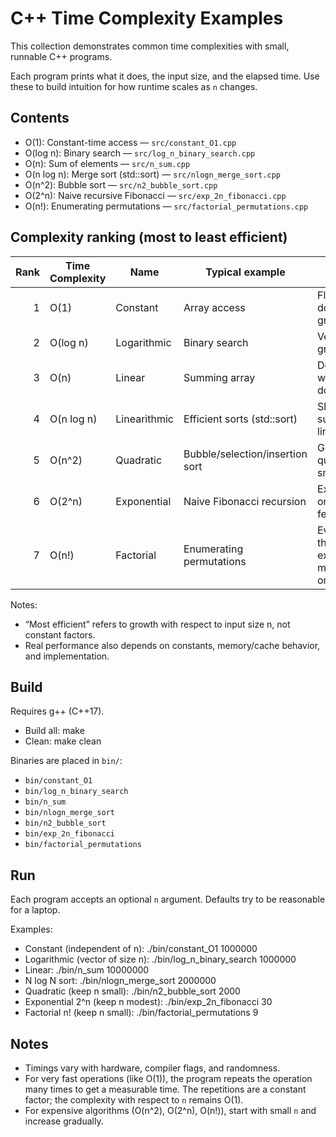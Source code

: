 # C++ Time Complexity Examples

This collection demonstrates common time complexities with small, runnable C++ programs.

Each program prints what it does, the input size, and the elapsed time. Use these to build intuition for how runtime scales as `n` changes.

## Contents
- O(1): Constant-time access — `src/constant_O1.cpp`
- O(log n): Binary search — `src/log_n_binary_search.cpp`
- O(n): Sum of elements — `src/n_sum.cpp`
- O(n log n): Merge sort (std::sort) — `src/nlogn_merge_sort.cpp`
- O(n^2): Bubble sort — `src/n2_bubble_sort.cpp`
- O(2^n): Naive recursive Fibonacci — `src/exp_2n_fibonacci.cpp`
- O(n!): Enumerating permutations — `src/factorial_permutations.cpp`

## Complexity ranking (most to least efficient)

| Rank | Time Complexity | Name            | Typical example                 | Growth intuition                                 |
|-----:|------------------|-----------------|---------------------------------|--------------------------------------------------|
|    1 | O(1)             | Constant        | Array access                    | Flat; doesn’t grow with n                        |
|    2 | O(log n)         | Logarithmic     | Binary search                   | Very slow growth                                 |
|    3 | O(n)             | Linear          | Summing array                   | Doubles when n doubles                           |
|    4 | O(n log n)       | Linearithmic    | Efficient sorts (std::sort)     | Slightly super-linear                            |
|    5 | O(n^2)           | Quadratic       | Bubble/selection/insertion sort | Grows quickly; small n only                      |
|    6 | O(2^n)           | Exponential     | Naive Fibonacci recursion       | Explodes; only tiny n feasible                   |
|    7 | O(n!)            | Factorial       | Enumerating permutations        | Even worse than exponential; minuscule n only    |

Notes:
- “Most efficient” refers to growth with respect to input size n, not constant factors.
- Real performance also depends on constants, memory/cache behavior, and implementation.

## Build
Requires g++ (C++17).

- Build all:
  make
- Clean:
  make clean

Binaries are placed in `bin/`:

- `bin/constant_O1`
- `bin/log_n_binary_search`
- `bin/n_sum`
- `bin/nlogn_merge_sort`
- `bin/n2_bubble_sort`
- `bin/exp_2n_fibonacci`
- `bin/factorial_permutations`

## Run
Each program accepts an optional `n` argument. Defaults try to be reasonable for a laptop.

Examples:

- Constant (independent of n):
  ./bin/constant_O1 1000000
- Logarithmic (vector of size n):
  ./bin/log_n_binary_search 1000000
- Linear:
  ./bin/n_sum 10000000
- N log N sort:
  ./bin/nlogn_merge_sort 2000000
- Quadratic (keep n small):
  ./bin/n2_bubble_sort 2000
- Exponential 2^n (keep n modest):
  ./bin/exp_2n_fibonacci 30
- Factorial n! (keep n small):
  ./bin/factorial_permutations 9

## Notes
- Timings vary with hardware, compiler flags, and randomness.
- For very fast operations (like O(1)), the program repeats the operation many times to get a measurable time. The repetitions are a constant factor; the complexity with respect to `n` remains O(1).
- For expensive algorithms (O(n^2), O(2^n), O(n!)), start with small `n` and increase gradually.
